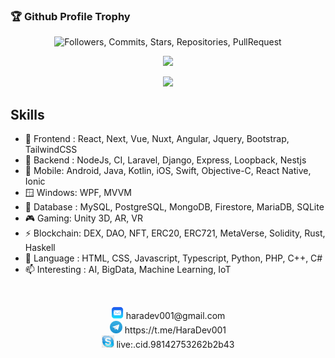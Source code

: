 <h3>🏆 Github Profile Trophy</h3>
<p align="center">
<img src="https://github-profile-trophy.vercel.app/?username=HaraDev001&theme=gruvbox&title=Followers,Commits,Stars,Repositories,PullRequest,Issues,Organizations" alt="Followers, Commits, Stars, Repositories, PullRequest">
</p>
<p align = "center">
  <img src = "https://github-readme-stats.vercel.app/api/top-langs/?username=HaraDev001&langs_count=8&layout=compact&theme=tokyonight&include_all_commits=true&line_height=27">
</p>

<p align="center">
  <a href="https://github.com/DenverCoder1/readme-typing-svg">
    <img src="https://readme-typing-svg.herokuapp.com/?lines=Worked%20as%20CTO%20on%20a%20US%20blockchain%20company;Senior%20Full-Stack%20%26%20Blockchain%20Engineer;3+%2B%20years%20experiences%20of%20managing%20team;7+%2B%20years%20of%20working%20experiences%20in%20development&width=500&height=45">
  </a>
</p>

## Skills

- 🌱 Frontend : React, Next, Vue, Nuxt, Angular, Jquery, Bootstrap, TailwindCSS
- 🔭 Backend : NodeJs, CI, Laravel, Django, Express, Loopback, Nestjs
- 📲 Mobile: Android, Java, Kotlin, iOS, Swift, Objective-C, React Native, Ionic
- 🪟 Windows: WPF, MVVM
- 🧩 Database : MySQL, PostgreSQL, MongoDB, Firestore, MariaDB, SQLite
- 🎮 Gaming: Unity 3D, AR, VR
- ⚡ Blockchain: DEX, DAO, NFT, ERC20, ERC721, MetaVerse, Solidity, Rust, Haskell
- 💬 Language : HTML, CSS, Javascript, Typescript, Python, PHP, C++, C#
- 📫 Interesting : AI, BigData, Machine Learning, IoT

<br />

<div align="center">
  <p>
    <code><img height="20" src="https://github.com/HaraDev001/HaraDev001/blob/main/email.jpg"></code> haradev001@gmail.com <br />
    <code><img height="20" src="https://github.com/HaraDev001/HaraDev001/blob/main/telegram.jpg"></code> https://t.me/HaraDev001 <br />
    <code><img height="20" src="https://github.com/HaraDev001/HaraDev001/blob/main/skype.jpg"></code> live:.cid.98142753262b2b43
  </p>
</div>